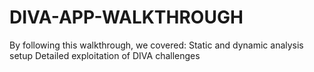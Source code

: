 # DIVA-APP-WALKTHROUGH
By following this walkthrough, we covered:  Static and dynamic analysis setup  Detailed exploitation of DIVA challenges
